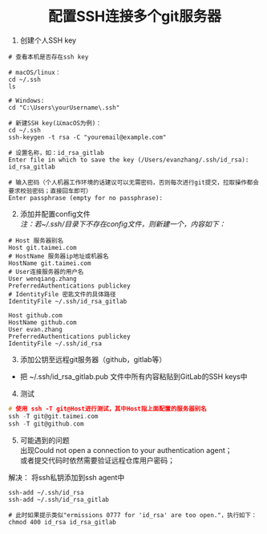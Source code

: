 # <center>配置SSH连接多个git服务器</center>  

1. 创建个人SSH key  
```shell
# 查看本机是否存在ssh key

# macOS/linux：
cd ~/.ssh
ls

# Windows:
cd "C:\Users\yourUsername\.ssh"

# 新建SSH key(以macOS为例)：  
cd ~/.ssh       
ssh-keygen -t rsa -C "youremail@example.com"

# 设置名称，如：id_rsa_gitlab 
Enter file in which to save the key (/Users/evanzhang/.ssh/id_rsa): id_rsa_gitlab

# 输入密码（个人机器工作环境的话建议可以无需密码，否则每次进行git提交，拉取操作都会要求校验密码；直接回车即可）
Enter passphrase (empty for no passphrase):
```

2. 添加并配置config文件   
*注：若~/.ssh/目录下不存在config文件，则新建一个，内容如下：*   
```shell
# Host 服务器别名
Host git.taimei.com
# HostName 服务器ip地址或机器名
HostName git.taimei.com
# User连接服务器的用户名
User wenqiang.zhang
PreferredAuthentications publickey
# IdentityFile 密匙文件的具体路径
IdentityFile ~/.ssh/id_rsa_gitlab

Host github.com
HostName github.com
User evan.zhang
PreferredAuthentications publickey
IdentityFile ~/.ssh/id_rsa
```

3. 添加公钥至远程git服务器（github，gitlab等）  
* 把 ~/.ssh/id_rsa_gitlab.pub 文件中所有内容粘贴到GitLab的SSH keys中  

4. 测试
```C
# 使用 ssh -T git@Host进行测试，其中Host指上面配置的服务器别名
ssh -T git@git.taimei.com
ssh -T git@github.com
```

5. 可能遇到的问题   
出现Could not open a connection to your authentication agent；     
或者提交代码时依然需要验证远程仓库用户密码；

解决：
将ssh私钥添加到ssh agent中
```shell
ssh-add ~/.ssh/id_rsa
ssh-add ~/.ssh/id_rsa_gitlab

# 此时如果提示类似"ermissions 0777 for 'id_rsa' are too open."，执行如下：
chmod 400 id_rsa id_rsa_gitlab
```
